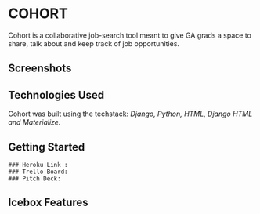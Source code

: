 # **COHORT**

Cohort is a collaborative job-search tool meant to give GA grads a space to share, talk about and keep track of job opportunities.
 

## **Screenshots** 

## **Technologies Used** 

Cohort was built using the techstack: *Django, Python, HTML, Django HTML and Materialize.* 


## **Getting Started** 
    ### Heroku Link : 
    ### Trello Board: 
    ### Pitch Deck: 


## **Icebox Features**

